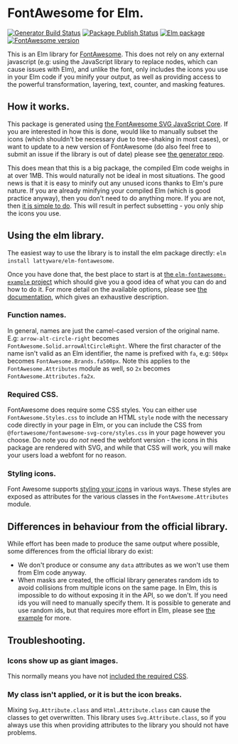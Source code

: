 # FontAwesome for Elm.

[![Generator Build Status](https://img.shields.io/github/workflow/status/lattyware/elm-fontawesome-generator/Build?label=generator%20build&logo=github)](https://github.com/Lattyware/elm-fontawesome-generator/actions/workflows/build.yml)
[![Package Publish Status](https://img.shields.io/github/workflow/status/lattyware/elm-fontawesome/Publish?label=package%20publish&logo=github)](https://github.com/Lattyware/elm-fontawesome/actions/workflows/publish.yml)
[![Elm package](https://img.shields.io/elm-package/v/lattyware/elm-fontawesome?logo=elm)](https://package.elm-lang.org/packages/lattyware/elm-fontawesome/latest/)
[![FontAwesome version](https://img.shields.io/github/package-json/dependency-version/lattyware/elm-fontawesome-generator/@fortawesome/fontawesome-svg-core?label=FontAwesome&logo=fontawesome)](https://github.com/Lattyware/elm-fontawesome-generator/blob/main/package.json)

This is an Elm library for [FontAwesome][fa]. This does not rely on any
external javascript (e.g: using the JavaScript library to replace nodes, which
can cause issues with Elm), and unlike the font, only includes the icons you
use in your Elm code if you minify your output, as well as providing access to
the powerful transformation, layering, text, counter, and masking features.

[fa]: https://fontawesome.com/

## How it works.

This package is generated using [the FontAwesome SVG JavaScript Core][fa-core].
If you are interested in how this is done, would like to manually subset the
icons (which shouldn't be necessary due to tree-shaking in most cases), or want
to update to a new version of FontAwesome (do also feel free to submit an issue
if the library is out of date) please see [the generator
repo][elm-fontawesome-generator].

This does mean that this is a big package, the compiled Elm code weighs in at
over 1MB. This would naturally not be ideal in most situations. The good news
is that it is easy to minify out any unused icons thanks to Elm's pure nature.
If you are already minifying your compiled Elm (which is good practice anyway),
then you don't need to do anything more. If you are not, then [it is simple to
do][minification]. This will result in perfect subsetting - you only ship the
icons you use.

[fa-core]: https://fontawesome.com/how-to-use/on-the-web/advanced/svg-javascript-core
[elm-fontawesome-generator]: https://github.com/Lattyware/elm-fontawesome-generator
[minification]: https://guide.elm-lang.org/optimization/asset_size.html

## Using the elm library.

The easiest way to use the library is to install the elm package directly:
`elm install lattyware/elm-fontawesome`.

Once you have done that, the best place to start is at [the
`elm-fontawesome-example` project][elm-fontawesome-example] which should give
you a good idea of what you can do and how to do it. For more detail on the
available options, please see [the documentation][docs], which gives an
exhaustive description.

[elm-fontawesome-example]: https://github.com/Lattyware/elm-fontawesome-example
[docs]: https://package.elm-lang.org/packages/lattyware/elm-fontawesome/latest/

### Function names.

In general, names are just the camel-cased version of the original name. E.g: `arrow-alt-circle-right` becomes `FontAwesome.Solid.arrowAltCircleRight`. Where
the first character of the name isn't valid as an Elm identifier, the name is
prefixed with `fa`, e.g: `500px` becomes `FontAwesome.Brands.fa500px`. Note
this applies to the `FontAwesome.Attributes` module as well, so `2x` becomes
`FontAwesome.Attributes.fa2x`.

### Required CSS.

FontAwesome does require some CSS styles. You can either use
`FontAwesome.Styles.css` to include an HTML `style` node with the necessary
code directly in your page in Elm, or you can include the CSS from
`@fortawesome/fontawesome-svg-core/styles.css` in your page however
you choose. Do note you do _not_ need the webfont version - the icons in this
package are rendered with SVG, and while that CSS will work, you will make your
users load a webfont for no reason.

### Styling icons.

Font Awesome supports [styling your icons][styling] in various ways. These
styles are exposed as attributes for the various classes in the
`FontAwesome.Attributes` module.

[styling]: https://fontawesome.com/how-to-use/on-the-web/styling

## Differences in behaviour from the official library.

While effort has been made to produce the same output where possible, some
differences from the official library do exist:

- We don't produce or consume any `data` attributes as we won't use them from
  Elm code anyway.
- When masks are created, the official library generates random ids to avoid
  collisions from multiple icons on the same page. In Elm, this is impossible
  to do without exposing it in the API, so we don't. If you need ids you will
  need to manually specify them. It is possible to generate and use random ids,
  but that requires more effort in Elm, please see [the example][random-ids]
  for more.

[random-ids]: https://github.com/Lattyware/elm-fontawesome-example/blob/main/src/RandomIds.elm

## Troubleshooting.

### Icons show up as giant images.

This normally means you have not [included the required CSS](#required-css).

### My class isn't applied, or it is but the icon breaks.

Mixing `Svg.Attribute.class` and `Html.Attribute.class` can cause the classes
to get overwritten. This library uses `Svg.Attribute.class`, so if you always
use this when providing attributes to the library you should not have problems.

